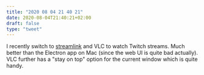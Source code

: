 ```yaml
---
title: "2020 08 04 21 40 21"
date: 2020-08-04T21:40:21+02:00
draft: false
type: "tweet"
---
```

I recently switch to [streamlink](https://streamlink.github.io) and VLC to watch Twitch streams. Much better than the Electron app on Mac (since the web UI is quite bad actually). VLC further has a "stay on top" option for the current window which is quite handy.
